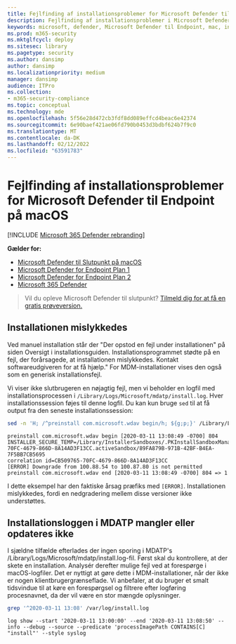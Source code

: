 ```yaml
---
title: Fejlfinding af installationsproblemer for Microsoft Defender til Slutpunkt på Mac
description: Fejlfinding af installationsproblemer i Microsoft Defender til slutpunkt på Mac.
keywords: microsoft, defender, Microsoft Defender til Endpoint, mac, installér
ms.prod: m365-security
ms.mktglfcycl: deploy
ms.sitesec: library
ms.pagetype: security
ms.author: dansimp
author: dansimp
ms.localizationpriority: medium
manager: dansimp
audience: ITPro
ms.collection:
- m365-security-compliance
ms.topic: conceptual
ms.technology: mde
ms.openlocfilehash: 5f56e28d472cb3fdf8dd089effcd4beac6e42374
ms.sourcegitcommit: 6e90baef421ae06fd790b0453d3bdbf624b7f9c0
ms.translationtype: MT
ms.contentlocale: da-DK
ms.lasthandoff: 02/12/2022
ms.locfileid: "63591783"
---
```

# <a name="troubleshoot-installation-issues-for-microsoft-defender-for-endpoint-on-macos"></a>Fejlfinding af installationsproblemer for Microsoft Defender til Endpoint på macOS

[!INCLUDE [Microsoft 365 Defender rebranding](../../includes/microsoft-defender.md)]


**Gælder for:**

- [Microsoft Defender til Slutpunkt på macOS](microsoft-defender-endpoint-mac.md)
- [Microsoft Defender for Endpoint Plan 1](https://go.microsoft.com/fwlink/p/?linkid=2154037)
- [Microsoft Defender for Endpoint Plan 2](https://go.microsoft.com/fwlink/p/?linkid=2154037)
- [Microsoft 365 Defender](https://go.microsoft.com/fwlink/?linkid=2118804)

> Vil du opleve Microsoft Defender til slutpunkt? [Tilmeld dig for at få en gratis prøveversion.](https://signup.microsoft.com/create-account/signup?products=7f379fee-c4f9-4278-b0a1-e4c8c2fcdf7e&ru=https://aka.ms/MDEp2OpenTrial?ocid=docs-wdatp-exposedapis-abovefoldlink)

## <a name="installation-failed"></a>Installationen mislykkedes

Ved manuel installation står der "Der opstod en fejl under installationen" på siden Oversigt i installationsguiden. Installationsprogrammet stødte på en fejl, der forårsagede, at installationen mislykkedes. Kontakt softwareudgiveren for at få hjælp." For MDM-installationer vises den også som en generisk installationsfejl.

Vi viser ikke slutbrugeren en nøjagtig fejl, men vi beholder en logfil med installationsprocessen i `/Library/Logs/Microsoft/mdatp/install.log`. Hver installationssession føjes til denne logfil. Du kan kun bruge `sed` til at få output fra den seneste installationssession:

```bash
sed -n 'H; /^preinstall com.microsoft.wdav begin/h; ${g;p;}' /Library/Logs/Microsoft/mdatp/install.log
```
```Output
preinstall com.microsoft.wdav begin [2020-03-11 13:08:49 -0700] 804
INSTALLER_SECURE_TEMP=/Library/InstallerSandboxes/.PKInstallSandboxManager/CB509765-70FC-4679-866D-8A14AD3F13CC.activeSandbox/89FA879B-971B-42BF-B4EA-7F5BB7CB5695
correlation id=CB509765-70FC-4679-866D-8A14AD3F13CC
[ERROR] Downgrade from 100.88.54 to 100.87.80 is not permitted
preinstall com.microsoft.wdav end [2020-03-11 13:08:49 -0700] 804 => 1
```

I dette eksempel har den faktiske årsag præfiks med `[ERROR]`.
Installationen mislykkedes, fordi en nedgradering mellem disse versioner ikke understøttes.

## <a name="mdatp-install-log-missing-or-not-updated"></a>Installationsloggen i MDATP mangler eller opdateres ikke

I sjældne tilfælde efterlades der ingen sporing i MDATP's /Library/Logs/Microsoft/mdatp/install.log-fil.
Først skal du kontrollere, at der skete en installation. Analysér derefter mulige fejl ved at forespørge i macOS-logfiler. Det er nyttigt at gøre dette i MDM-installationer, når der ikke er nogen klientbrugergrænseflade. Vi anbefaler, at du bruger et smalt tidsvindue til at køre en forespørgsel og filtrere efter logføring procesnavnet, da der vil være en stor mængde oplysninger.

```bash
grep '^2020-03-11 13:08' /var/log/install.log
```
```Output
log show --start '2020-03-11 13:00:00' --end '2020-03-11 13:08:50' --info --debug --source --predicate 'processImagePath CONTAINS[C] "install"' --style syslog
```
